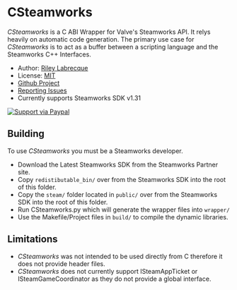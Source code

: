 CSteamworks
=======

_CSteamworks_ is a C ABI Wrapper for Valve's Steamworks API. It relys heavily on automatic code generation.
The primary use case for _CSteamworks_ is to act as a buffer between a scripting language and the Steamworks C++ Interfaces.

* Author: [Riley Labrecque](https://github.com/rlabrecque)
* License: [MIT](http://www.opensource.org/licenses/mit-license.php)
* [Github Project](https://github.com/rlabrecque/CSteamworks)
* [Reporting Issues](https://github.com/rlabrecque/CSteamworks/issues)
* Currently supports Steamworks SDK v1.31

[![Support via Paypal](https://www.paypalobjects.com/en_US/i/btn/btn_donateCC_LG.gif)](https://www.paypal.com/cgi-bin/webscr?cmd=_s-xclick&hosted_button_id=9TH6ELMRD9NYU)

Building
--------

To use _CSteamworks_ you must be a Steamworks developer.

* Download the Latest Steamworks SDK from the Steamworks Partner site.
* Copy `redistibutable_bin/` over from the Steamworks SDK into the root of this folder.
* Copy the `steam/` folder located in `public/` over from the Steamworks SDK into the root of this folder.
* Run CSteamworks.py which will generate the wrapper files into `wrapper/`
* Use the Makefile/Project files in `build/` to compile the dynamic libraries.


Limitations
-----------

* _CSteamworks_ was not intended to be used directly from C therefore it does not provide header files.
* _CSteamworks_ does not currently support ISteamAppTicket or ISteamGameCoordinator as they do not provide a global interface.
